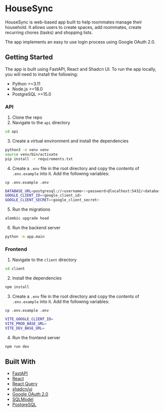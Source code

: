 # HouseSync

HouseSync is web-based app built to help roommates manage their household. It allows users to create spaces, add roommates, create recurring chores (tasks) and shopping lists.

The app implements an easy to use login process using Google OAuth 2.0.

## Getting Started

The app is built using FastAPI, React and Shadcn UI. To run the app locally, you will need to install the following:

- Python >=3.11
- Node.js >=18.0
- PostgreSQL >=15.0

### API

1. Clone the repo
2. Navigate to the `api` directory

```bash
cd api
```

3. Create a virtual environment and install the dependencies

```bash
python3 -m venv venv
source venv/bin/activate
pip install -r requirements.txt
```

4. Create a `.env` file in the root directory and copy the contents of `.env.example` into it. Add the following variables:

```
cp .env.example .env
```

```bash
DATABASE_URL=postgresql://<username>:<password>@localhost:5432/<database_name>
GOOGLE_CLIENT_ID=<google_client_id>
GOOGLE_CLIENT_SECRET=<google_client_secret>
```

5. Run the migrations

```bash
alembic upgrade head
```

6. Run the backend server

```bash
python -m app.main
```

### Frontend

1. Navigate to the `client` directory

```bash
cd client
```

2. Install the dependencies

```bash
npm install
```

3. Create a `.env` file in the root directory and copy the contents of `.env.example` into it. Add the following variables:

```
cp .env.example .env
```

```bash
VITE_GOOGLE_CLIENT_ID=
VITE_PROD_BASE_URL=
VITE_DEV_BASE_URL=
```

4. Run the frontend server

```bash
npm run dev
```

## Built With

- [FastAPI](https://fastapi.tiangolo.com/)
- [React](https://reactjs.org/)
- [React Query](https://react-query.tanstack.com/)
- [shadcn/ui](https://ui.shadcn.com/)
- [Google OAuth 2.0](https://developers.google.com/identity/protocols/oauth2)
- [SQLModel](https://sqlmodel.tiangolo.com/)
- [PostgreSQL](https://www.postgresql.org/)
